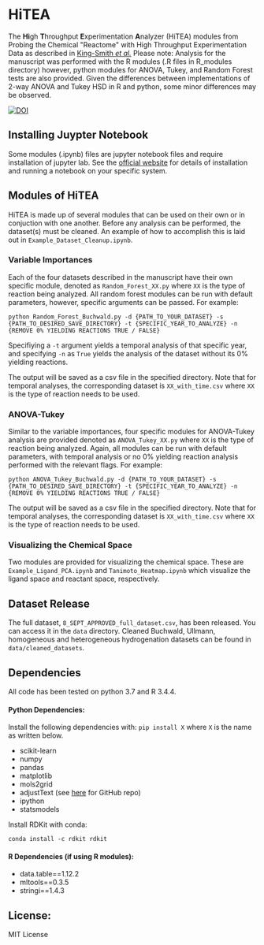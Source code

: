 # HiTEA
The **Hi**gh **T**hroughput **E**xperimentation **A**nalyzer (HiTEA) modules from Probing the Chemical "Reactome" with High Throughput Experimentation Data as described in [King-Smith *et al.*](https://chemrxiv.org/engage/chemrxiv/article-details/64f74524dd1a73847f3e76e8)
Please note: Analysis for the manuscript was performed with the R modules (.R files in R_modules directory) however, python modules for ANOVA, Tukey, and Random Forest tests are also provided. Given the differences between implementations of 2-way ANOVA and Tukey HSD in R and python, some minor differences may be observed.

[![DOI](https://zenodo.org/badge/552294062.svg)](https://zenodo.org/badge/latestdoi/552294062)


## Installing Juypter Notebook
Some modules (.ipynb) files are jupyter notebook files and require installation of jupyter lab. See the [official website](https://jupyter.org/install) for details of installation and running a notebook on your specific system.

## Modules of HiTEA
HiTEA is made up of several modules that can be used on their own or in conjuction with one another.
Before any analysis can be performed, the dataset(s) must be cleaned. An example of how to accomplish this is laid out in `Example_Dataset_Cleanup.ipynb`.

### Variable Importances
Each of the four datasets described in the manuscript have their own specific module, denoted as `Random_Forest_XX.py` where `XX` is the type of reaction being analyzed. All random forest modules can be run with default parameters, however, specific arguments can be passed. For example:

`python Random_Forest_Buchwald.py -d {PATH_TO_YOUR_DATASET} -s {PATH_TO_DESIRED_SAVE_DIRECTORY} -t {SPECIFIC_YEAR_TO_ANALYZE} -n {REMOVE 0% YIELDING REACTIONS TRUE / FALSE}`

Specifiying a `-t` argument yields a temporal analysis of that specific year, and specifying `-n` as `True` yields the analysis of the dataset without its 0% yielding reactions. 

The output will be saved as a csv file in the specified directory. Note that for temporal analyses, the corresponding dataset is `XX_with_time.csv` where `XX` is the type of reaction needs to be used.

### ANOVA-Tukey
Similar to the variable importances, four specific modules for ANOVA-Tukey analysis are provided denoted as `ANOVA_Tukey_XX.py` where `XX` is the type of reaction being analyzed. Again, all modules can be run with default parameters, with temporal analysis or no 0% yielding reaction analysis performed with the relevant flags. For example:

`python ANOVA_Tukey_Buchwald.py -d {PATH_TO_YOUR_DATASET} -s {PATH_TO_DESIRED_SAVE_DIRECTORY} -t {SPECIFIC_YEAR_TO_ANALYZE} -n {REMOVE 0% YIELDING REACTIONS TRUE / FALSE}`

The output will be saved as a csv file in the specified directory. Note that for temporal analyses, the corresponding dataset is `XX_with_time.csv` where `XX` is the type of reaction needs to be used.

### Visualizing the Chemical Space
Two modules are provided for visualizing the chemical space. These are `Example_Ligand_PCA.ipynb` and `Tanimoto_Heatmap.ipynb` which visualize the ligand space and reactant space, respectively.

## Dataset Release
The full dataset, `8_SEPT_APPROVED_full_dataset.csv`, has been released. You can access it in the `data` directory. Cleaned Buchwald, Ullmann, homogeneous and heterogeneous hydrogenation datasets can be found in `data/cleaned_datasets`.


## Dependencies
All code has been tested on python 3.7 and R 3.4.4.
#### Python Dependencies:
Install the following dependencies with: `pip install X` where `X` is the name as written below.
* scikit-learn
* numpy
* pandas
* matplotlib
* mols2grid
* adjustText (see [here](https://github.com/Phlya/adjustText) for GitHub repo)
* ipython
* statsmodels

Install RDKit with conda:

`conda install -c rdkit rdkit`

#### R Dependencies (if using R modules):
* data.table==1.12.2
* mltools==0.3.5
* stringi==1.4.3

## License:
MIT License
